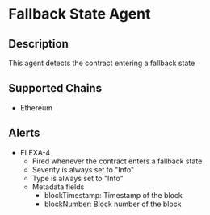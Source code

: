 # Fallback State Agent

## Description

This agent detects the contract entering a fallback state

## Supported Chains

- Ethereum

## Alerts

- FLEXA-4
  - Fired whenever the contract enters a fallback state
  - Severity is always set to "Info"
  - Type is always set to "Info"
  - Metadata fields
    - blockTimestamp: Timestamp of the block
    - blockNumber: Block number of the block
